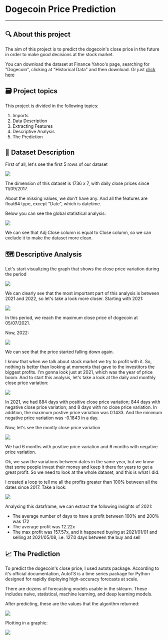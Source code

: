 # Dogecoin Price Prediction

****

## 🔍 About this project 

The aim of this project is to predict the dogecoin's close price in the future in order to make good decisions at the stock market.

You can download the dataset at Finance Yahoo's page, searching for "Dogecoin", clicking at "Historical Data" and then download. Or just <a href="https://finance.yahoo.com/quote/DOGE-USD/history?p=DOGE-USD">click here</a>

## 🗃️ Project topics

This project is divided in the following topics:
<ol>
  <li> Imports
  <li> Data Description
  <li> Extracting Features
  <li> Descriptive Analysis
  <li> The Prediction
</ol>

## 📍 Dataset Description

First of all, let's see the first 5 rows of our dataset

<img src="https://i.ibb.co/kx24MsK/Top-5-rows.png">

The dimension of this dataset is 1736 x 7, with daily close prices since 11/09/2017. 

About the missing values, we don't have any. And all the features are float64 type, except "Date", which is datetime.

Below you can see the global statistical analysis:

<img src="https://i.ibb.co/MkmZWGq/Screenshot-8.png">

We can see that Adj Close column is equal to Close column, so we can exclude it to make the dataset more clean.

## 🗺️ Descriptive Analysis

Let's start visualizing the graph that shows the close price variation during the period

<img src="https://i.ibb.co/YpN2bRp/Screenshot-1.png">

We can clearly see that the most important part of this analysis is between 2021 and 2022, so let's take a look more closer. Starting with 2021:

<img src="https://i.ibb.co/bNHf68T/Screenshot-2.png">

In this period, we reach the maximum close price of dogecoin at 05/07/2021. 

Now, 2022:

<img src="https://i.ibb.co/852fmCZ/Screenshot-3.png">

We can see that the price started falling down again.

I know that when we talk about stock market we try to profit with it. So, nothing is better than looking at moments that gave to the investitors the biggest profits. I'm gonna look just at 2021, which was the year of price boom. And to start this analysis, let's take a look at the daily and monthly close price variation:

<img src="https://i.ibb.co/wBGfb4Q/Screenshot-4.png">

In 2021, we had 884 days with positive close price variation; 844 days with negative close price variation; and 8 days with no close price variation. In addition, the maximum postive price variation was 0.1433. And the minimum negative price variation was -0.1843 in a day.

Now, let's see the montly close price variation

<img src="https://i.ibb.co/fkFBKbX/Screenshot-5.png">

We had 6 months with positive price variation and 6 months with negative price variation.

Ok, we saw the variations between dates in the same year, but we know that some people invest their money and keep it there for years to get a great profit. So we need to look at the whole dataset, and this is what I did. 

I created a loop to tell me all the profits greater than 100% between all the dates since 2017. Take a look:

<img src="https://i.ibb.co/zs316cW/Screenshot-9.png">

Analysing this dataframe, we can extract the following insights of 2021:

<ul>
  <li> The average number of days to have a profit between 100% and 200% was 172 
  <li> The average profit was 12.22x
  <li> The max profit was 157.57x, and it happened buying at 2021/01/01 and selling at 2021/05/08, i.e. 127.0 days between the buy and sell
</ul>

## 📈 The Prediction

To predict the dogecoin's close price, I used autots package. According to it's official documentation, AutoTS is a time series package for Python designed for rapidly deploying high-accuracy forecasts at scale. 

There are dozens of forecasting models usable in the sklearn. These includes naive, statistical, machine learning, and deep learning models.

After predicting, these are the values that the algorithm returned:

<img src="https://i.ibb.co/GQVBCwt/Screenshot-6.png">

Plotting in a graphic:

<img src="https://i.ibb.co/cJCGzWZ/Screenshot-7.png">
